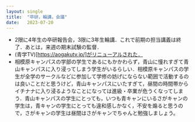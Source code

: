 ```yaml
---
layout: single
title:  "卒研，輪講，会議"
date:   2023-07-20
---
```



- 2限に4年生の卒研報告会，3限に3年生輪講．これで前期の担当講義は終了．あとは，来週の期末試験の監督．
- (青学TV)[https://aogakutv.jp/]がリニューアルされた．
- 相模原キャンパスの学部の学生であるにもかかわらず，青山に憧れすぎて青山キャンパスに入り浸ってしまう学生がいるらしい．相模原キャンパスの学生が全学のサークルなどに参加して学修の妨げにならない範囲で活動するのは良いことだと思うけど，青山キャンパスにいたすぎて，昼間の時間帯からイチナナに入り浸るようなことになっては進級・卒業が危うくなってしまう．青山キャンパスの学生にとっても，いつも青キャンにいるさがキャンの学生は，青キャンの学生にとっても違和感しかなく，不安を煽ると思うので，さがキャンの学生は昼間はさがキャンでちゃんと勉強しましょう。
